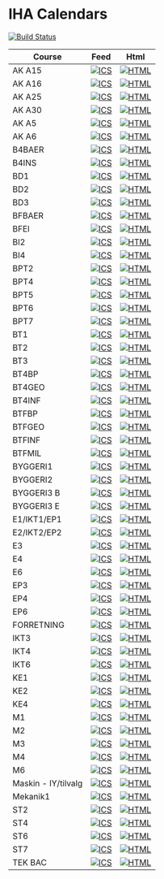 # IHA Calendars
[![Build Status](https://travis-ci.org/KalleDK/IHACal.svg?branch=master)](https://travis-ci.org/KalleDK/IHACal)

Course | Feed | Html
-------|------|-----
AK A15 | [![ICS](https://img.shields.io/badge/ICS-feed-green.svg)](http://icalx.com/public/KalleDK/AK_A15.ics) | [![HTML](https://img.shields.io/badge/HTML-view-green.svg)](http://kalledk.github.io/IHACal_Data/AK_A15.htm)
AK A16 | [![ICS](https://img.shields.io/badge/ICS-feed-green.svg)](http://icalx.com/public/KalleDK/AK_A16.ics) | [![HTML](https://img.shields.io/badge/HTML-view-green.svg)](http://kalledk.github.io/IHACal_Data/AK_A16.htm)
AK A25 | [![ICS](https://img.shields.io/badge/ICS-feed-green.svg)](http://icalx.com/public/KalleDK/AK_A25.ics) | [![HTML](https://img.shields.io/badge/HTML-view-green.svg)](http://kalledk.github.io/IHACal_Data/AK_A25.htm)
AK A30 | [![ICS](https://img.shields.io/badge/ICS-feed-green.svg)](http://icalx.com/public/KalleDK/AK_A30.ics) | [![HTML](https://img.shields.io/badge/HTML-view-green.svg)](http://kalledk.github.io/IHACal_Data/AK_A30.htm)
AK A5 | [![ICS](https://img.shields.io/badge/ICS-feed-green.svg)](http://icalx.com/public/KalleDK/AK_A5.ics) | [![HTML](https://img.shields.io/badge/HTML-view-green.svg)](http://kalledk.github.io/IHACal_Data/AK_A5.htm)
AK A6 | [![ICS](https://img.shields.io/badge/ICS-feed-green.svg)](http://icalx.com/public/KalleDK/AK_A6.ics) | [![HTML](https://img.shields.io/badge/HTML-view-green.svg)](http://kalledk.github.io/IHACal_Data/AK_A6.htm)
B4BAER | [![ICS](https://img.shields.io/badge/ICS-feed-green.svg)](http://icalx.com/public/KalleDK/B4BAER.ics) | [![HTML](https://img.shields.io/badge/HTML-view-green.svg)](http://kalledk.github.io/IHACal_Data/B4BAER.htm)
B4INS | [![ICS](https://img.shields.io/badge/ICS-feed-green.svg)](http://icalx.com/public/KalleDK/B4INS.ics) | [![HTML](https://img.shields.io/badge/HTML-view-green.svg)](http://kalledk.github.io/IHACal_Data/B4INS.htm)
BD1 | [![ICS](https://img.shields.io/badge/ICS-feed-green.svg)](http://icalx.com/public/KalleDK/BD1.ics) | [![HTML](https://img.shields.io/badge/HTML-view-green.svg)](http://kalledk.github.io/IHACal_Data/BD1.htm)
BD2 | [![ICS](https://img.shields.io/badge/ICS-feed-green.svg)](http://icalx.com/public/KalleDK/BD2.ics) | [![HTML](https://img.shields.io/badge/HTML-view-green.svg)](http://kalledk.github.io/IHACal_Data/BD2.htm)
BD3 | [![ICS](https://img.shields.io/badge/ICS-feed-green.svg)](http://icalx.com/public/KalleDK/BD3.ics) | [![HTML](https://img.shields.io/badge/HTML-view-green.svg)](http://kalledk.github.io/IHACal_Data/BD3.htm)
BFBAER | [![ICS](https://img.shields.io/badge/ICS-feed-green.svg)](http://icalx.com/public/KalleDK/BFBAER.ics) | [![HTML](https://img.shields.io/badge/HTML-view-green.svg)](http://kalledk.github.io/IHACal_Data/BFBAER.htm)
BFEI | [![ICS](https://img.shields.io/badge/ICS-feed-green.svg)](http://icalx.com/public/KalleDK/BFEI.ics) | [![HTML](https://img.shields.io/badge/HTML-view-green.svg)](http://kalledk.github.io/IHACal_Data/BFEI.htm)
BI2 | [![ICS](https://img.shields.io/badge/ICS-feed-green.svg)](http://icalx.com/public/KalleDK/BI2.ics) | [![HTML](https://img.shields.io/badge/HTML-view-green.svg)](http://kalledk.github.io/IHACal_Data/BI2.htm)
BI4 | [![ICS](https://img.shields.io/badge/ICS-feed-green.svg)](http://icalx.com/public/KalleDK/BI4.ics) | [![HTML](https://img.shields.io/badge/HTML-view-green.svg)](http://kalledk.github.io/IHACal_Data/BI4.htm)
BPT2 | [![ICS](https://img.shields.io/badge/ICS-feed-green.svg)](http://icalx.com/public/KalleDK/BPT2.ics) | [![HTML](https://img.shields.io/badge/HTML-view-green.svg)](http://kalledk.github.io/IHACal_Data/BPT2.htm)
BPT4 | [![ICS](https://img.shields.io/badge/ICS-feed-green.svg)](http://icalx.com/public/KalleDK/BPT4.ics) | [![HTML](https://img.shields.io/badge/HTML-view-green.svg)](http://kalledk.github.io/IHACal_Data/BPT4.htm)
BPT5 | [![ICS](https://img.shields.io/badge/ICS-feed-green.svg)](http://icalx.com/public/KalleDK/BPT5.ics) | [![HTML](https://img.shields.io/badge/HTML-view-green.svg)](http://kalledk.github.io/IHACal_Data/BPT5.htm)
BPT6 | [![ICS](https://img.shields.io/badge/ICS-feed-green.svg)](http://icalx.com/public/KalleDK/BPT6.ics) | [![HTML](https://img.shields.io/badge/HTML-view-green.svg)](http://kalledk.github.io/IHACal_Data/BPT6.htm)
BPT7 | [![ICS](https://img.shields.io/badge/ICS-feed-green.svg)](http://icalx.com/public/KalleDK/BPT7.ics) | [![HTML](https://img.shields.io/badge/HTML-view-green.svg)](http://kalledk.github.io/IHACal_Data/BPT7.htm)
BT1 | [![ICS](https://img.shields.io/badge/ICS-feed-green.svg)](http://icalx.com/public/KalleDK/BT1.ics) | [![HTML](https://img.shields.io/badge/HTML-view-green.svg)](http://kalledk.github.io/IHACal_Data/BT1.htm)
BT2 | [![ICS](https://img.shields.io/badge/ICS-feed-green.svg)](http://icalx.com/public/KalleDK/BT2.ics) | [![HTML](https://img.shields.io/badge/HTML-view-green.svg)](http://kalledk.github.io/IHACal_Data/BT2.htm)
BT3 | [![ICS](https://img.shields.io/badge/ICS-feed-green.svg)](http://icalx.com/public/KalleDK/BT3.ics) | [![HTML](https://img.shields.io/badge/HTML-view-green.svg)](http://kalledk.github.io/IHACal_Data/BT3.htm)
BT4BP | [![ICS](https://img.shields.io/badge/ICS-feed-green.svg)](http://icalx.com/public/KalleDK/BT4BP.ics) | [![HTML](https://img.shields.io/badge/HTML-view-green.svg)](http://kalledk.github.io/IHACal_Data/BT4BP.htm)
BT4GEO | [![ICS](https://img.shields.io/badge/ICS-feed-green.svg)](http://icalx.com/public/KalleDK/BT4GEO.ics) | [![HTML](https://img.shields.io/badge/HTML-view-green.svg)](http://kalledk.github.io/IHACal_Data/BT4GEO.htm)
BT4INF | [![ICS](https://img.shields.io/badge/ICS-feed-green.svg)](http://icalx.com/public/KalleDK/BT4INF.ics) | [![HTML](https://img.shields.io/badge/HTML-view-green.svg)](http://kalledk.github.io/IHACal_Data/BT4INF.htm)
BTFBP | [![ICS](https://img.shields.io/badge/ICS-feed-green.svg)](http://icalx.com/public/KalleDK/BTFBP.ics) | [![HTML](https://img.shields.io/badge/HTML-view-green.svg)](http://kalledk.github.io/IHACal_Data/BTFBP.htm)
BTFGEO | [![ICS](https://img.shields.io/badge/ICS-feed-green.svg)](http://icalx.com/public/KalleDK/BTFGEO.ics) | [![HTML](https://img.shields.io/badge/HTML-view-green.svg)](http://kalledk.github.io/IHACal_Data/BTFGEO.htm)
BTFINF | [![ICS](https://img.shields.io/badge/ICS-feed-green.svg)](http://icalx.com/public/KalleDK/BTFINF.ics) | [![HTML](https://img.shields.io/badge/HTML-view-green.svg)](http://kalledk.github.io/IHACal_Data/BTFINF.htm)
BTFMIL | [![ICS](https://img.shields.io/badge/ICS-feed-green.svg)](http://icalx.com/public/KalleDK/BTFMIL.ics) | [![HTML](https://img.shields.io/badge/HTML-view-green.svg)](http://kalledk.github.io/IHACal_Data/BTFMIL.htm)
BYGGERI1 | [![ICS](https://img.shields.io/badge/ICS-feed-green.svg)](http://icalx.com/public/KalleDK/BYGGERI1.ics) | [![HTML](https://img.shields.io/badge/HTML-view-green.svg)](http://kalledk.github.io/IHACal_Data/BYGGERI1.htm)
BYGGERI2 | [![ICS](https://img.shields.io/badge/ICS-feed-green.svg)](http://icalx.com/public/KalleDK/BYGGERI2.ics) | [![HTML](https://img.shields.io/badge/HTML-view-green.svg)](http://kalledk.github.io/IHACal_Data/BYGGERI2.htm)
BYGGERI3 B | [![ICS](https://img.shields.io/badge/ICS-feed-green.svg)](http://icalx.com/public/KalleDK/BYGGERI3_B.ics) | [![HTML](https://img.shields.io/badge/HTML-view-green.svg)](http://kalledk.github.io/IHACal_Data/BYGGERI3_B.htm)
BYGGERI3 E | [![ICS](https://img.shields.io/badge/ICS-feed-green.svg)](http://icalx.com/public/KalleDK/BYGGERI3_E.ics) | [![HTML](https://img.shields.io/badge/HTML-view-green.svg)](http://kalledk.github.io/IHACal_Data/BYGGERI3_E.htm)
E1/IKT1/EP1 | [![ICS](https://img.shields.io/badge/ICS-feed-green.svg)](http://icalx.com/public/KalleDK/E1.ics) | [![HTML](https://img.shields.io/badge/HTML-view-green.svg)](http://kalledk.github.io/IHACal_Data/E1.htm)
E2/IKT2/EP2 | [![ICS](https://img.shields.io/badge/ICS-feed-green.svg)](http://icalx.com/public/KalleDK/E2.ics) | [![HTML](https://img.shields.io/badge/HTML-view-green.svg)](http://kalledk.github.io/IHACal_Data/E2.htm)
E3 | [![ICS](https://img.shields.io/badge/ICS-feed-green.svg)](http://icalx.com/public/KalleDK/E3.ics) | [![HTML](https://img.shields.io/badge/HTML-view-green.svg)](http://kalledk.github.io/IHACal_Data/E3.htm)
E4 | [![ICS](https://img.shields.io/badge/ICS-feed-green.svg)](http://icalx.com/public/KalleDK/E4.ics) | [![HTML](https://img.shields.io/badge/HTML-view-green.svg)](http://kalledk.github.io/IHACal_Data/E4.htm)
E6 | [![ICS](https://img.shields.io/badge/ICS-feed-green.svg)](http://icalx.com/public/KalleDK/E6.ics) | [![HTML](https://img.shields.io/badge/HTML-view-green.svg)](http://kalledk.github.io/IHACal_Data/E6.htm)
EP3 | [![ICS](https://img.shields.io/badge/ICS-feed-green.svg)](http://icalx.com/public/KalleDK/EP3.ics) | [![HTML](https://img.shields.io/badge/HTML-view-green.svg)](http://kalledk.github.io/IHACal_Data/EP3.htm)
EP4 | [![ICS](https://img.shields.io/badge/ICS-feed-green.svg)](http://icalx.com/public/KalleDK/EP4.ics) | [![HTML](https://img.shields.io/badge/HTML-view-green.svg)](http://kalledk.github.io/IHACal_Data/EP4.htm)
EP6 | [![ICS](https://img.shields.io/badge/ICS-feed-green.svg)](http://icalx.com/public/KalleDK/EP6.ics) | [![HTML](https://img.shields.io/badge/HTML-view-green.svg)](http://kalledk.github.io/IHACal_Data/EP6.htm)
FORRETNING | [![ICS](https://img.shields.io/badge/ICS-feed-green.svg)](http://icalx.com/public/KalleDK/FORRETNING.ics) | [![HTML](https://img.shields.io/badge/HTML-view-green.svg)](http://kalledk.github.io/IHACal_Data/FORRETNING.htm)
IKT3 | [![ICS](https://img.shields.io/badge/ICS-feed-green.svg)](http://icalx.com/public/KalleDK/IKT3.ics) | [![HTML](https://img.shields.io/badge/HTML-view-green.svg)](http://kalledk.github.io/IHACal_Data/IKT3.htm)
IKT4 | [![ICS](https://img.shields.io/badge/ICS-feed-green.svg)](http://icalx.com/public/KalleDK/IKT4.ics) | [![HTML](https://img.shields.io/badge/HTML-view-green.svg)](http://kalledk.github.io/IHACal_Data/IKT4.htm)
IKT6 | [![ICS](https://img.shields.io/badge/ICS-feed-green.svg)](http://icalx.com/public/KalleDK/IKT6.ics) | [![HTML](https://img.shields.io/badge/HTML-view-green.svg)](http://kalledk.github.io/IHACal_Data/IKT6.htm)
KE1 | [![ICS](https://img.shields.io/badge/ICS-feed-green.svg)](http://icalx.com/public/KalleDK/KE1.ics) | [![HTML](https://img.shields.io/badge/HTML-view-green.svg)](http://kalledk.github.io/IHACal_Data/KE1.htm)
KE2 | [![ICS](https://img.shields.io/badge/ICS-feed-green.svg)](http://icalx.com/public/KalleDK/KE2.ics) | [![HTML](https://img.shields.io/badge/HTML-view-green.svg)](http://kalledk.github.io/IHACal_Data/KE2.htm)
KE4 | [![ICS](https://img.shields.io/badge/ICS-feed-green.svg)](http://icalx.com/public/KalleDK/KE4.ics) | [![HTML](https://img.shields.io/badge/HTML-view-green.svg)](http://kalledk.github.io/IHACal_Data/KE4.htm)
M1 | [![ICS](https://img.shields.io/badge/ICS-feed-green.svg)](http://icalx.com/public/KalleDK/M1.ics) | [![HTML](https://img.shields.io/badge/HTML-view-green.svg)](http://kalledk.github.io/IHACal_Data/M1.htm)
M2 | [![ICS](https://img.shields.io/badge/ICS-feed-green.svg)](http://icalx.com/public/KalleDK/M2.ics) | [![HTML](https://img.shields.io/badge/HTML-view-green.svg)](http://kalledk.github.io/IHACal_Data/M2.htm)
M3 | [![ICS](https://img.shields.io/badge/ICS-feed-green.svg)](http://icalx.com/public/KalleDK/M3.ics) | [![HTML](https://img.shields.io/badge/HTML-view-green.svg)](http://kalledk.github.io/IHACal_Data/M3.htm)
M4 | [![ICS](https://img.shields.io/badge/ICS-feed-green.svg)](http://icalx.com/public/KalleDK/M4.ics) | [![HTML](https://img.shields.io/badge/HTML-view-green.svg)](http://kalledk.github.io/IHACal_Data/M4.htm)
M6 | [![ICS](https://img.shields.io/badge/ICS-feed-green.svg)](http://icalx.com/public/KalleDK/M6.ics) | [![HTML](https://img.shields.io/badge/HTML-view-green.svg)](http://kalledk.github.io/IHACal_Data/M6.htm)
Maskin - IY/tilvalg | [![ICS](https://img.shields.io/badge/ICS-feed-green.svg)](http://icalx.com/public/KalleDK/Maskin_IY_tilvalg.ics) | [![HTML](https://img.shields.io/badge/HTML-view-green.svg)](http://kalledk.github.io/IHACal_Data/Maskin_IY_tilvalg.htm)
Mekanik1 | [![ICS](https://img.shields.io/badge/ICS-feed-green.svg)](http://icalx.com/public/KalleDK/Mekanik1.ics) | [![HTML](https://img.shields.io/badge/HTML-view-green.svg)](http://kalledk.github.io/IHACal_Data/Mekanik1.htm)
ST2 | [![ICS](https://img.shields.io/badge/ICS-feed-green.svg)](http://icalx.com/public/KalleDK/ST2.ics) | [![HTML](https://img.shields.io/badge/HTML-view-green.svg)](http://kalledk.github.io/IHACal_Data/ST2.htm)
ST4 | [![ICS](https://img.shields.io/badge/ICS-feed-green.svg)](http://icalx.com/public/KalleDK/ST4.ics) | [![HTML](https://img.shields.io/badge/HTML-view-green.svg)](http://kalledk.github.io/IHACal_Data/ST4.htm)
ST6 | [![ICS](https://img.shields.io/badge/ICS-feed-green.svg)](http://icalx.com/public/KalleDK/ST6.ics) | [![HTML](https://img.shields.io/badge/HTML-view-green.svg)](http://kalledk.github.io/IHACal_Data/ST6.htm)
ST7 | [![ICS](https://img.shields.io/badge/ICS-feed-green.svg)](http://icalx.com/public/KalleDK/ST7.ics) | [![HTML](https://img.shields.io/badge/HTML-view-green.svg)](http://kalledk.github.io/IHACal_Data/ST7.htm)
TEK BAC | [![ICS](https://img.shields.io/badge/ICS-feed-green.svg)](http://icalx.com/public/KalleDK/TEK_BAC.ics) | [![HTML](https://img.shields.io/badge/HTML-view-green.svg)](http://kalledk.github.io/IHACal_Data/TEK_BAC.htm)
